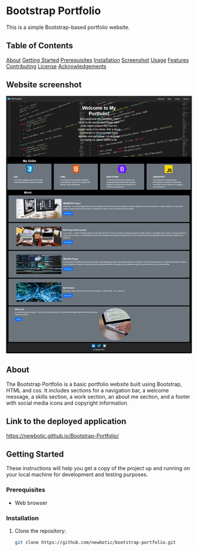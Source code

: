 # Bootstrap Portfolio

This is a simple Bootstrap-based portfolio website.

## Table of Contents
 [About](#about)
[Getting Started](#getting-started)
[Prerequisites](#prerequisites)
[Installation](#installation)
[Screenshot](#screenshot)
[Usage](#usage)
[Features](#features)
[Contributing](#contributing)
[License](#license)
[Acknowledgements](#acknowledgements)

## Website screenshot
![screenshot](./images/screenshot.png)


## About

The Bootstrap Portfolio is a basic portfolio website built using Bootstrap, HTML and css. It includes sections for a navigation bar, a welcome message, a skills section, a work section, an about me section, and a footer with social media icons and copyright information.

## Link to the deployed application

https://newbotic.github.io/Bootstrap-Portfolio/

## Getting Started

These instructions will help you get a copy of the project up and running on your local machine for development and testing purposes.

### Prerequisites

- Web browser

### Installation

1. Clone the repository:

   ```bash
   git clone https://github.com/newbotic/bootstrap-portfolio.git

